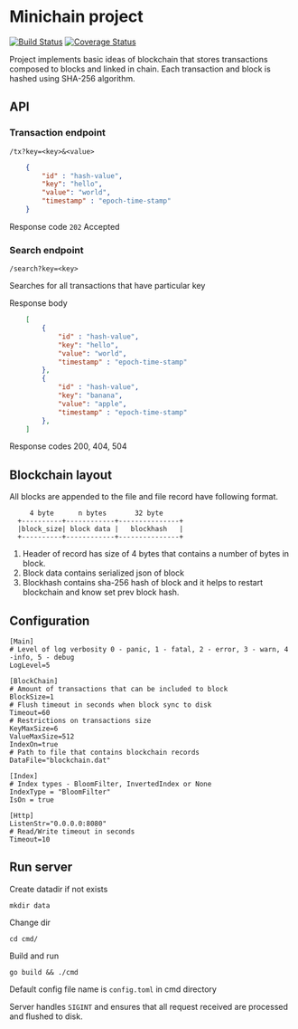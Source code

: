 # Minichain project

[![Build Status](https://travis-ci.org/stgleb/minichain.svg?branch=master)](https://travis-ci.org/stgleb/minichain)
[![Coverage Status](https://coveralls.io/repos/github/stgleb/minichain/badge.svg?branch=tests)](https://coveralls.io/github/stgleb/minichain?branch=tests)

Project implements basic ideas of blockchain that
stores transactions composed to blocks and linked
in chain. Each transaction and block is hashed using
SHA-256 algorithm.

## API

### Transaction endpoint

`/tx?key=<key>&<value>`

```json
    {
        "id" : "hash-value",
        "key": "hello",
        "value": "world",
        "timestamp" : "epoch-time-stamp"
    }
```

Response code `202` Accepted

### Search endpoint

`/search?key=<key>`

Searches for all transactions that have particular key

Response body

```json
    [
        {
            "id" : "hash-value",
            "key": "hello",
            "value": "world",
            "timestamp" : "epoch-time-stamp"
        },
        {
            "id" : "hash-value",
            "key": "banana",
            "value": "apple",
            "timestamp" : "epoch-time-stamp"
        },
    ]
```

Response codes 200, 404, 504

## Blockchain layout

All blocks are appended to the file and file record
have following format.


```
     4 byte      n bytes       32 byte
  +----------+------------+---------------+
  |block_size| block data |   blockhash   |
  +----------+------------+---------------+
```

1. Header of record has size of 4 bytes that contains a number of
bytes in block.
2. Block data contains serialized json of block
3. Blockhash contains sha-256 hash of block and it helps
   to restart blockchain and know set prev block hash.

## Configuration

```
[Main]
# Level of log verbosity 0 - panic, 1 - fatal, 2 - error, 3 - warn, 4 -info, 5 - debug
LogLevel=5

[BlockChain]
# Amount of transactions that can be included to block
BlockSize=1
# Flush timeout in seconds when block sync to disk
Timeout=60
# Restrictions on transactions size
KeyMaxSize=6
ValueMaxSize=512
IndexOn=true
# Path to file that contains blockchain records
DataFile="blockchain.dat"

[Index]
# Index types - BloomFilter, InvertedIndex or None
IndexType = "BloomFilter"
IsOn = true

[Http]
ListenStr="0.0.0.0:8080"
# Read/Write timeout in seconds
Timeout=10
```

## Run server

Create datadir if not exists

`mkdir data`

Change dir

`cd cmd/`

Build and run

`go build && ./cmd`

Default config file name is `config.toml` in cmd directory

Server handles `SIGINT` and ensures that all request received
are processed and flushed to disk.